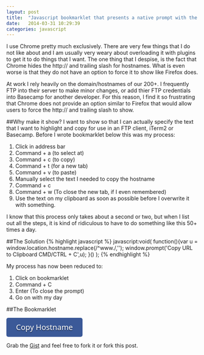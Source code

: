 ```yaml
---
layout: post
title:  "Javascript bookmarklet that presents a native prompt with the hostname"
date:   2014-03-31 10:29:39
categories: javascript
---
```


I use Chrome pretty much exclusively. There are very few things that I do not like about and I am usually very weary about overloading it with plugins to get it to do things that I want. The one thing that I despise, is the fact that Chrome hides the http:// and trailing slash for hostnames. What is even worse is that they do not have an option to force it to show like Firefox does. 

At work I rely heavily on the domain/hostnames of our 200+. I frequently FTP into their server to make minor changes, or add thier FTP credentials into Basecamp for another developer. For this reason, I find it so frustrating that Chrome does not provide an option similar to Firefox that would allow users to force the http:// and trailing slash to show.

##Why make it show?
I want to show so that I can actually specify the text that I want to highlight and copy for use in an FTP client, iTerm2 or Basecamp. Before I wrote bookmarklet below this was my process:

 1.  Click in address bar
 2.  Command + a (to select at)
 3.  Command + c (to copy)
 4.  Command + t (for a new tab)
 5.  Command + v (to paste) 
 6.  Manually select the text I needed to copy the hostname
 7.  Command + c
 8.  Command + w (To close the new tab, if I even remembered)
 9.  Use the text on my clipboard as soon as possible before I overwrite it with something.

I know that this process only takes about a second or two, but when I list out all the steps, it is kind of ridiculous to have to do something like this 50+ times a day. 

##The Solution
{% highlight javascript %}
	javascript:void(
	  function(){var u = window.location.hostname.replace(/^www\./,'');
	  window.prompt('Copy URL to Clipboard CMD/CTRL + C',u);
	  }()
	);
{% endhighlight %}

My process has now been reduced to:

 1.  Click on bookmarklet
 2.  Command + C
 3.  Enter (To close the prompt)
 4.  Go on with my day

##The Bookmarklet

<a style="cursor: move; text-decoration: none; text-shadow: 0px 2px 2px rgba(0, 0, 0, .5); display: block; width: 200px; height: 50px; border-radius: 5px; background-color: #3B5998; text-align: center; line-height: 50px; font-size: 20px; font-family: Verdana, sans; color: #FFF; " href="javascript:void(function(){var u = window.location.hostname.replace(/^www\./,''); window.prompt('Copy URL to Clipboard CMD/CTRL + C',u); }());" onclick="alert('Drag me to the bookmarks bar'); return false;">Copy Hostname</a>

Grab the [Gist][theGist] and feel free to fork it or fork this post.

[theGist]:    https://gist.github.com/connormckelvey/9671914
